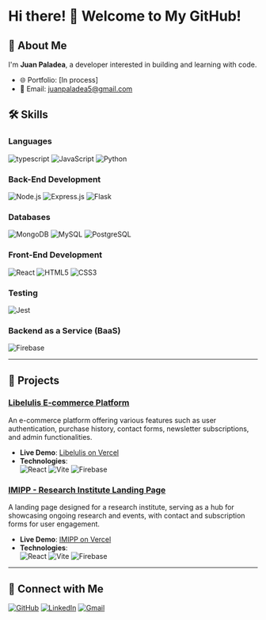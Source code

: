 # Hi there! 👋 Welcome to My GitHub!

## 🚀 About Me

I'm **Juan Paladea**, a developer interested in building and learning with code. 

- 🌐 Portfolio: [In process]
- 📧 Email: juanpaladea5@gmail.com

## 🛠️ Skills

### Languages
![typescript](https://img.shields.io/badge/Typescript-0000ff?style=for-the-badge&logo=TypeScript&logoColor=white)
![JavaScript](https://img.shields.io/badge/JavaScript-F7DF1E?style=for-the-badge&logo=javascript&logoColor=black)
![Python](https://img.shields.io/badge/Python-3776AB?style=for-the-badge&logo=python&logoColor=white)

### Back-End Development
![Node.js](https://img.shields.io/badge/Node.js-339933?style=for-the-badge&logo=nodedotjs&logoColor=white)
![Express.js](https://img.shields.io/badge/Express.js-000000?style=for-the-badge&logo=express&logoColor=white)
![Flask](https://img.shields.io/badge/Flask-000000?style=for-the-badge&logo=flask&logoColor=white)

### Databases
![MongoDB](https://img.shields.io/badge/MongoDB-47A248?style=for-the-badge&logo=mongodb&logoColor=white)
![MySQL](https://img.shields.io/badge/MySQL-4479A1?style=for-the-badge&logo=mysql&logoColor=white)
![PostgreSQL](https://img.shields.io/badge/PostgreSQL-336791?style=for-the-badge&logo=postgresql&logoColor=white)

### Front-End Development
![React](https://img.shields.io/badge/React-20232a?style=for-the-badge&logo=react&logoColor=61dafb)
![HTML5](https://img.shields.io/badge/HTML5-e34f26?style=for-the-badge&logo=html5&logoColor=white)
![CSS3](https://img.shields.io/badge/CSS3-1572B6?style=for-the-badge&logo=css3&logoColor=white)

### Testing
![Jest](https://img.shields.io/badge/Jest-C21325?style=for-the-badge&logo=jest&logoColor=white)

### Backend as a Service (BaaS)
![Firebase](https://img.shields.io/badge/Firebase-FFCA28?style=for-the-badge&logo=firebase&logoColor=black)

---

## 📂 Projects

### [Libelulis E-commerce Platform](https://github.com/JuanPaladea/e-commerce-project)

An e-commerce platform offering various features such as user authentication, purchase history, contact forms, newsletter subscriptions, and admin functionalities.

- **Live Demo**: [Libelulis on Vercel](https://libelulis.vercel.app/)
- **Technologies**:  
  ![React](https://img.shields.io/badge/React-20232a?style=for-the-badge&logo=react&logoColor=61dafb)
  ![Vite](https://img.shields.io/badge/Vite-646CFF?style=for-the-badge&logo=vite&logoColor=white)
  ![Firebase](https://img.shields.io/badge/Firebase-FFCA28?style=for-the-badge&logo=firebase&logoColor=black)

### [IMIPP - Research Institute Landing Page](https://github.com/JuanPaladea/imipp)

A landing page designed for a research institute, serving as a hub for showcasing ongoing research and events, with contact and subscription forms for user engagement.

- **Live Demo**: [IMIPP on Vercel](https://imipp.vercel.app/)
- **Technologies**:  
  ![React](https://img.shields.io/badge/React-20232a?style=for-the-badge&logo=react&logoColor=61dafb)
  ![Vite](https://img.shields.io/badge/Vite-646CFF?style=for-the-badge&logo=vite&logoColor=white)
  ![Firebase](https://img.shields.io/badge/Firebase-FFCA28?style=for-the-badge&logo=firebase&logoColor=black)

---


## 🔗 Connect with Me

[![GitHub](https://img.shields.io/badge/GitHub-181717?style=for-the-badge&logo=github&logoColor=white)](https://github.com/JuanPaladea)
[![LinkedIn](https://img.shields.io/badge/LinkedIn-0A66C2?style=for-the-badge&logo=linkedin&logoColor=white)](https://www.linkedin.com/in/juan-francisco-paladea-5703b0191/)
[![Gmail](https://img.shields.io/badge/Gmail-D14836?style=for-the-badge&logo=gmail&logoColor=white)](mailto:juanpaladea5@gmail.com)
